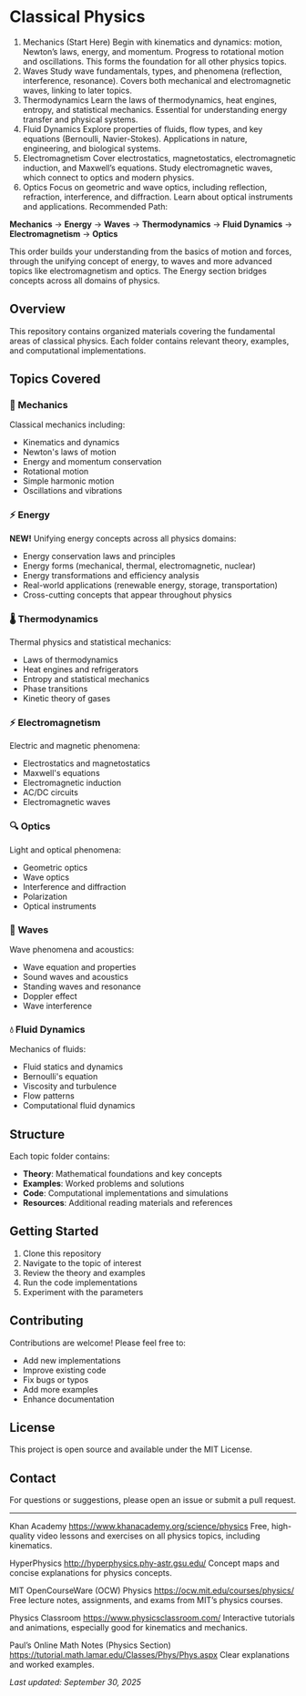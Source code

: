 # Classical Physics

1. Mechanics (Start Here)
Begin with kinematics and dynamics: motion, Newton’s laws, energy, and momentum.
Progress to rotational motion and oscillations.
This forms the foundation for all other physics topics.
2. Waves
Study wave fundamentals, types, and phenomena (reflection, interference, resonance).
Covers both mechanical and electromagnetic waves, linking to later topics.
3. Thermodynamics
Learn the laws of thermodynamics, heat engines, entropy, and statistical mechanics.
Essential for understanding energy transfer and physical systems.
4. Fluid Dynamics
Explore properties of fluids, flow types, and key equations (Bernoulli, Navier-Stokes).
Applications in nature, engineering, and biological systems.
5. Electromagnetism
Cover electrostatics, magnetostatics, electromagnetic induction, and Maxwell’s equations.
Study electromagnetic waves, which connect to optics and modern physics.
6. Optics
Focus on geometric and wave optics, including reflection, refraction, interference, and diffraction.
Learn about optical instruments and applications.
Recommended Path:

**Mechanics** → **Energy** → **Waves** → **Thermodynamics** → **Fluid Dynamics** → **Electromagnetism** → **Optics**

This order builds your understanding from the basics of motion and forces, through the unifying concept of energy, to waves and more advanced topics like electromagnetism and optics. The Energy section bridges concepts across all domains of physics.


## Overview

This repository contains organized materials covering the fundamental areas of classical physics. Each folder contains relevant theory, examples, and computational implementations.

## Topics Covered

### 🔧 Mechanics
Classical mechanics including:
- Kinematics and dynamics
- Newton's laws of motion
- Energy and momentum conservation
- Rotational motion
- Simple harmonic motion
- Oscillations and vibrations

### ⚡ Energy
**NEW!** Unifying energy concepts across all physics domains:
- Energy conservation laws and principles
- Energy forms (mechanical, thermal, electromagnetic, nuclear)
- Energy transformations and efficiency analysis
- Real-world applications (renewable energy, storage, transportation)
- Cross-cutting concepts that appear throughout physics

### 🌡️ Thermodynamics
Thermal physics and statistical mechanics:
- Laws of thermodynamics
- Heat engines and refrigerators
- Entropy and statistical mechanics
- Phase transitions
- Kinetic theory of gases

### ⚡ Electromagnetism
Electric and magnetic phenomena:
- Electrostatics and magnetostatics
- Maxwell's equations
- Electromagnetic induction
- AC/DC circuits
- Electromagnetic waves

### 🔍 Optics
Light and optical phenomena:
- Geometric optics
- Wave optics
- Interference and diffraction
- Polarization
- Optical instruments

### 🌊 Waves
Wave phenomena and acoustics:
- Wave equation and properties
- Sound waves and acoustics
- Standing waves and resonance
- Doppler effect
- Wave interference

### 💧 Fluid Dynamics
Mechanics of fluids:
- Fluid statics and dynamics
- Bernoulli's equation
- Viscosity and turbulence
- Flow patterns
- Computational fluid dynamics

## Structure

Each topic folder contains:
- **Theory**: Mathematical foundations and key concepts
- **Examples**: Worked problems and solutions
- **Code**: Computational implementations and simulations
- **Resources**: Additional reading materials and references

## Getting Started

1. Clone this repository
2. Navigate to the topic of interest
3. Review the theory and examples
4. Run the code implementations
5. Experiment with the parameters

## Contributing

Contributions are welcome! Please feel free to:
- Add new implementations
- Improve existing code
- Fix bugs or typos
- Add more examples
- Enhance documentation

## License

This project is open source and available under the MIT License.

## Contact

For questions or suggestions, please open an issue or submit a pull request.

---

Khan Academy
https://www.khanacademy.org/science/physics
Free, high-quality video lessons and exercises on all physics topics, including kinematics.

HyperPhysics
http://hyperphysics.phy-astr.gsu.edu/
Concept maps and concise explanations for physics concepts.

MIT OpenCourseWare (OCW) Physics
https://ocw.mit.edu/courses/physics/
Free lecture notes, assignments, and exams from MIT’s physics courses.

Physics Classroom
https://www.physicsclassroom.com/
Interactive tutorials and animations, especially good for kinematics and mechanics.

Paul’s Online Math Notes (Physics Section)
https://tutorial.math.lamar.edu/Classes/Phys/Phys.aspx
Clear explanations and worked examples.

*Last updated: September 30, 2025*